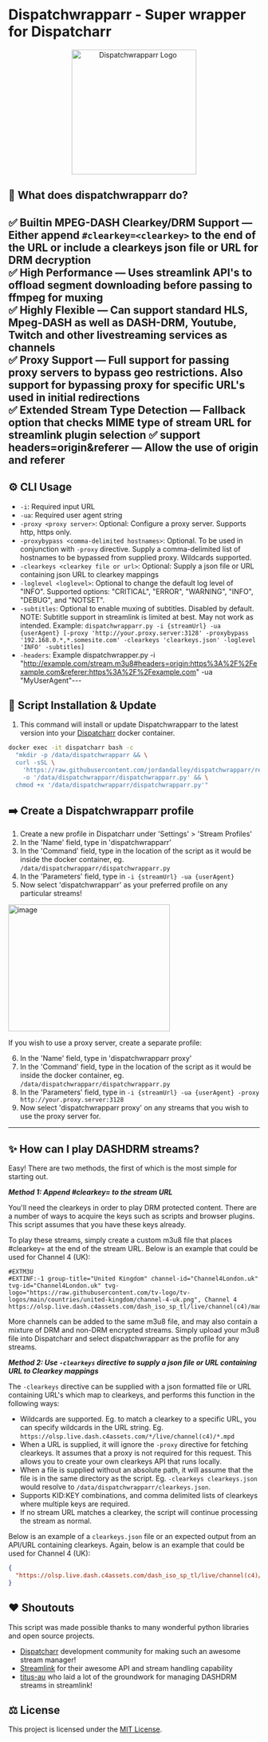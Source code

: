# Dispatchwrapparr - Super wrapper for Dispatcharr

<p align="center">
  <img src="https://github.com/user-attachments/assets/eb65168b-e24f-4e0c-b17b-7d72021d1d15" height="250" alt="Dispatchwrapparr Logo" />
</p>


## 🤝 What does dispatchwrapparr do?

✅ **Builtin MPEG-DASH Clearkey/DRM Support** — Either append `#clearkey=<clearkey>` to the end of the URL or include a clearkeys json file or URL for DRM decryption\
✅ **High Performance** — Uses streamlink API's to offload segment downloading before passing to ffmpeg for muxing\
✅ **Highly Flexible** — Can support standard HLS, Mpeg-DASH as well as DASH-DRM, Youtube, Twitch and other livestreaming services as channels\
✅ **Proxy Support** — Full support for passing proxy servers to bypass geo restrictions. Also support for bypassing proxy for specific URL's used in initial redirections\
✅ **Extended Stream Type Detection** — Fallback option that checks MIME type of stream URL for streamlink plugin selection
✅ **support headers=origin&referer** — Allow the use of origin and referer 
---

## ⚙️ CLI Usage

- `-i`: Required input URL
- `-ua`: Required user agent string
- `-proxy <proxy server>`: Optional: Configure a proxy server. Supports http, https only.
- `-proxybypass <comma-delimited hostnames>`: Optional. To be used in conjunction with `-proxy` directive. Supply a comma-delimited list of hostnames to be bypassed from supplied proxy. Wildcards supported.
- `-clearkeys <clearkey file or url>`: Optional: Supply a json file or URL containing json URL to clearkey mappings
- `-loglevel <loglevel>`: Optional to change the default log level of "INFO". Supported options: "CRITICAL", "ERROR", "WARNING", "INFO", "DEBUG", and "NOTSET".
- `-subtitles`: Optional to enable muxing of subtitles. Disabled by default. NOTE: Subtitle support in streamlink is limited at best. May not work as intended.
Example: `dispatchwrapparr.py -i {streamUrl} -ua {userAgent} [-proxy 'http://your.proxy.server:3128' -proxybypass '192.168.0.*,*.somesite.com' -clearkeys 'clearkeys.json' -loglevel 'INFO' -subtitles]`
- `-headers`: Example dispatchwrapper.py -i "http://example.com/stream.m3u8#headers=origin:https%3A%2F%2Fexample.com&referer:https%3A%2F%2Fexample.com" -ua "MyUserAgent"---

## 🚀 Script Installation & Update

1. This command will install or update Dispatchwrapparr to the latest version into your [Dispatcharr](https://github.com/Dispatcharr/Dispatcharr) docker container.

```bash
docker exec -it dispatcharr bash -c
  "mkdir -p /data/dispatchwrapparr && \
  curl -sSL \
    'https://raw.githubusercontent.com/jordandalley/dispatchwrapparr/refs/heads/main/dispatchwrapparr.py' \
    -o '/data/dispatchwrapparr/dispatchwrapparr.py' && \
  chmod +x '/data/dispatchwrapparr/dispatchwrapparr.py'"
```

## ➡️ Create a Dispatchwrapparr profile

1. Create a new profile in Dispatcharr under 'Settings' > 'Stream Profiles'
2. In the 'Name' field, type in 'dispatchwrapparr'
3. In the 'Command' field, type in the location of the script as it would be inside the docker container, eg. `/data/dispatchwrapparr/dispatchwrapparr.py`
4. In the 'Parameters' field, type in `-i {streamUrl} -ua {userAgent}`
5. Now select 'dispatchwrapparr' as your preferred profile on any particular streams!

<img width="324" height="254" alt="image" src="https://github.com/user-attachments/assets/cee7ee08-102a-4b3b-9206-46a842e0b473" />

If you wish to use a proxy server, create a separate profile:

6. In the 'Name' field, type in 'dispatchwrapparr proxy'
7. In the 'Command' field, type in the location of the script as it would be inside the docker container, eg. `/data/dispatchwrapparr/dispatchwrapparr.py`
8. In the 'Parameters' field, type in `-i {streamUrl} -ua {userAgent} -proxy http://your.proxy.server:3128`
9. Now select 'dispatchwrapparr proxy' on any streams that you wish to use the proxy server for.

---

## ✨ How can I play DASHDRM streams?

Easy! There are two methods, the first of which is the most simple for starting out.

***Method 1: Append #clearkey=<clearkey> to the stream URL***

You'll need the clearkeys in order to play DRM protected content. There are a number of ways to acquire the keys such as scripts and browser plugins.
This script assumes that you have these keys already.

To play these streams, simply create a custom m3u8 file that places #clearkey=<clearkey> at the end of the stream URL. Below is an example that could be used for Channel 4 (UK):

```channel-4-uk.m3u8
#EXTM3U
#EXTINF:-1 group-title="United Kingdom" channel-id="Channel4London.uk" tvg-id="Channel4London.uk" tvg-logo="https://raw.githubusercontent.com/tv-logo/tv-logos/main/countries/united-kingdom/channel-4-uk.png", Channel 4
https://olsp.live.dash.c4assets.com/dash_iso_sp_tl/live/channel(c4)/manifest.mpd#clearkey=5ce85f1aa5771900b952f0ba58857d7a
```

More channels can be added to the same m3u8 file, and may also contain a mixture of DRM and non-DRM encrypted streams.
Simply upload your m3u8 file into Dispatcharr and select dispatchwrapparr as the profile for any streams.

***Method 2: Use `-clearkeys` directive to supply a json file or URL containing URL to Clearkey mappings***

The `-clearkeys` directive can be supplied with a json formatted file or URL containing URL's which map to clearkeys, and performs this function in the following ways:

- Wildcards are supported. Eg. to match a clearkey to a specific URL, you can specify wildcards in the URL string. Eg. `https://olsp.live.dash.c4assets.com/*/live/channel(c4)/*.mpd`
- When a URL is supplied, it will ignore the `-proxy` directive for fetching clearkeys. It assumes that a proxy is not required for this request. This allows you to create your own clearkeys API that runs locally.
- When a file is supplied without an absolute path, it will assume that the file is in the same directory as the script. Eg. `-clearkeys clearkeys.json` would resolve to `/data/dispatchwrapparr/clearkeys.json`.
- Supports KID:KEY combinations, and comma delimited lists of clearkeys where multiple keys are required.
- If no stream URL matches a clearkey, the script will continue processing the stream as normal.

Below is an example of a `clearkeys.json` file or an expected output from an API/URL containing clearkeys. Again, below is an example that could be used for Channel 4 (UK):

```clearkeys.json
{
  "https://olsp.live.dash.c4assets.com/dash_iso_sp_tl/live/channel(c4)/manifest.mpd": "5ce85f1aa5771900b952f0ba58857d7a",
}

```

## ❤️ Shoutouts

This script was made possible thanks to many wonderful python libraries and open source projects.

- [Dispatcharr](https://github.com/Dispatcharr/Dispatcharr) development community for making such an awesome stream manager!
- [Streamlink](https://streamlink.github.io/) for their awesome API and stream handling capability
- [titus-au](https://github.com/titus-au/streamlink-plugin-dashdrm) who laid a lot of the groundwork for managing DASHDRM streams in streamlink!

## ⚖️ License
This project is licensed under the [MIT License](LICENSE).
